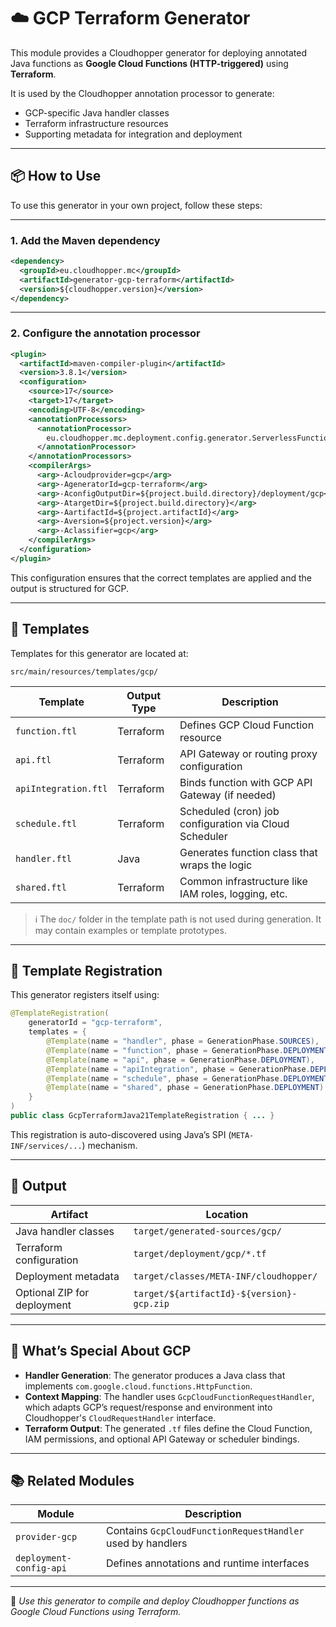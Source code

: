 # ☁️ GCP Terraform Generator

This module provides a Cloudhopper generator for deploying annotated Java functions as **Google Cloud Functions (HTTP-triggered)** using **Terraform**.

It is used by the Cloudhopper annotation processor to generate:

- GCP-specific Java handler classes
- Terraform infrastructure resources
- Supporting metadata for integration and deployment

---

## 📦 How to Use

To use this generator in your own project, follow these steps:

---

### 1. Add the Maven dependency

```xml
<dependency>
  <groupId>eu.cloudhopper.mc</groupId>
  <artifactId>generator-gcp-terraform</artifactId>
  <version>${cloudhopper.version}</version>
</dependency>
```

---

### 2. Configure the annotation processor

```xml
<plugin>
  <artifactId>maven-compiler-plugin</artifactId>
  <version>3.8.1</version>
  <configuration>
    <source>17</source>
    <target>17</target>
    <encoding>UTF-8</encoding>
    <annotationProcessors>
      <annotationProcessor>
        eu.cloudhopper.mc.deployment.config.generator.ServerlessFunctionProcessor
      </annotationProcessor>
    </annotationProcessors>
    <compilerArgs>
      <arg>-Acloudprovider=gcp</arg>
      <arg>-AgeneratorId=gcp-terraform</arg>
      <arg>-AconfigOutputDir=${project.build.directory}/deployment/gcp</arg>
      <arg>-AtargetDir=${project.build.directory}</arg>
      <arg>-AartifactId=${project.artifactId}</arg>
      <arg>-Aversion=${project.version}</arg>
      <arg>-Aclassifier=gcp</arg>
    </compilerArgs>
  </configuration>
</plugin>
```

This configuration ensures that the correct templates are applied and the output is structured for GCP.

---

## 📁 Templates

Templates for this generator are located at:

```
src/main/resources/templates/gcp/
```

| Template               | Output Type | Description                                        |
|------------------------|-------------|----------------------------------------------------|
| `function.ftl`         | Terraform   | Defines GCP Cloud Function resource                |
| `api.ftl`              | Terraform   | API Gateway or routing proxy configuration         |
| `apiIntegration.ftl`   | Terraform   | Binds function with GCP API Gateway (if needed)    |
| `schedule.ftl`         | Terraform   | Scheduled (cron) job configuration via Cloud Scheduler |
| `handler.ftl`          | Java        | Generates function class that wraps the logic      |
| `shared.ftl`           | Terraform   | Common infrastructure like IAM roles, logging, etc. |

> ℹ️ The `doc/` folder in the template path is not used during generation. It may contain examples or template prototypes.

---

## 🔌 Template Registration

This generator registers itself using:

```java
@TemplateRegistration(
    generatorId = "gcp-terraform",
    templates = {
        @Template(name = "handler", phase = GenerationPhase.SOURCES),
        @Template(name = "function", phase = GenerationPhase.DEPLOYMENT),
        @Template(name = "api", phase = GenerationPhase.DEPLOYMENT),
        @Template(name = "apiIntegration", phase = GenerationPhase.DEPLOYMENT),
        @Template(name = "schedule", phase = GenerationPhase.DEPLOYMENT),
        @Template(name = "shared", phase = GenerationPhase.DEPLOYMENT)
    }
)
public class GcpTerraformJava21TemplateRegistration { ... }
```

This registration is auto-discovered using Java’s SPI (`META-INF/services/...`) mechanism.

---

## 📂 Output

| Artifact                        | Location                                 |
|---------------------------------|------------------------------------------|
| Java handler classes            | `target/generated-sources/gcp/`          |
| Terraform configuration         | `target/deployment/gcp/*.tf`             |
| Deployment metadata             | `target/classes/META-INF/cloudhopper/`   |
| Optional ZIP for deployment     | `target/${artifactId}-${version}-gcp.zip` |

---

## 🧩 What’s Special About GCP

- **Handler Generation**: The generator produces a Java class that implements `com.google.cloud.functions.HttpFunction`.
- **Context Mapping**: The handler uses `GcpCloudFunctionRequestHandler`, which adapts GCP’s request/response and environment into Cloudhopper's `CloudRequestHandler` interface.
- **Terraform Output**: The generated `.tf` files define the Cloud Function, IAM permissions, and optional API Gateway or scheduler bindings.

---

## 📚 Related Modules

| Module              | Description                                                 |
|---------------------|-------------------------------------------------------------|
| `provider-gcp`      | Contains `GcpCloudFunctionRequestHandler` used by handlers  |
| `deployment-config-api` | Defines annotations and runtime interfaces              |

---

📝 *Use this generator to compile and deploy Cloudhopper functions as Google Cloud Functions using Terraform.*
